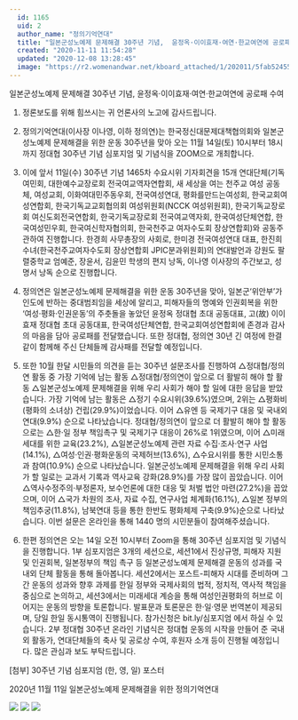 ```yaml
---
  id: 1165
  uid: 2
  author_name: "정의기억연대"
  title: "일본군성노예제 문제해결 30주년 기념,  윤정옥·이이효재·여연·한교여연에 공로패 수여"
  created: "2020-11-11 11:54:28"
  updated: "2020-12-08 13:28:45"
  image: "https://r2.womenandwar.net/kboard_attached/1/202011/5fab524550d351599955.jpg"
---
```

일본군성노예제 문제해결 30주년 기념, 
윤정옥·이이효재·여연·한교여연에 공로패 수여
 
1. 정론보도를 위해 힘쓰시는 귀 언론사의 노고에 감사드립니다. 

2. 정의기억연대(이사장 이나영, 이하 정의연)는 한국정신대문제대책협의회와 일본군성노예제 문제해결을 위한 운동 30주년을 맞아 오는 11월 14일(토) 10시부터 18시까지 정대협 30주년 기념 심포지엄 및 기념식을 ZOOM으로 개최합니다. 

3. 이에 앞서 11일(수) 30주년 기념 1465차 수요시위 기자회견을 15개 연대단체(기독여민회, 대한예수교장로회 전국여교역자연합회, 새 세상을 여는 천주교 여성 공동체, 여성교회, 이화여대민주동우회, 전국여성연대, 평화를만드는여성회, 한국교회여성연합회, 한국기독교교회협의회 여성위원회(NCCK 여성위원회), 한국기독교장로회 여신도회전국연합회, 한국기독교장로회 전국여교역자회, 한국여성단체연합, 한국여성민우회, 한국여신학자협의회, 한국천주교 여자수도회 장상연합회)와 공동주관하여 진행합니다. 한경희 사무총장의 사회로, 한미경 전국여성연대 대표, 한진희 수녀(한국천주교여자수도회 장상연합회 JPIC분과위원회)의 연대발언과 강원도 팔렬중학교 엄예준, 장윤서, 김윤민 학생의 편지 낭독, 이나영 이사장의 주간보고, 성명서 낭독 순으로 진행합니다. 

4. 정의연은 일본군성노예제 문제해결을 위한 운동 30주년을 맞아, 일본군‘위안부’가 인도에 반하는 중대범죄임을 세상에 알리고, 피해자들의 명예와 인권회복을 위한 ‘여성·평화·인권운동’의 주춧돌을 놓았던 윤정옥 정대협 초대 공동대표, 고(故) 이이효재 정대협 초대 공동대표, 한국여성단체연합, 한국교회여성연합회에 존경과 감사의 마음을 담아 공로패를 전달했습니다. 또한 정대협, 정의연 30년 긴 여정에 한결같이 함께해 주신 단체들께 감사패를 전달할 예정입니다. 

5. 또한 10월 한달 시민들의 의견을 듣는 30주년 설문조사를 진행하여 △정대협/정의연 활동 중 가장 기억에 남는 활동 △정대협/정의연이 앞으로 더 활발히 해야 할 활동 △일본군성노예제 문제해결을 위해 우리 사회가 해야 할 일에 대한 응답을 받았습니다. 가장 기억에 남는 활동은 △정기 수요시위(39.6%)였으며, 2위는 △평화비(평화의 소녀상) 건립(29.9%)이었습니다. 이어 △유엔 등 국제기구 대응 및 국내외 연대(9.9%) 순으로 나타났습니다. 정대협/정의연이 앞으로 더 활발히 해야 할 활동으로는 △한·일 정부 책임촉구 및 국제기구 대응이 26%로 1위였으며, 이어 △미래세대를 위한 교육(23.2%), △일본군성노예제 관련 자료 수집·조사·연구 사업(14.1%), △여성·인권·평화운동의 국제허브(13.6%), △수요시위를 통한 시민소통과 참여(10.9%) 순으로 나타났습니다. 일본군성노예제 문제해결을 위해 우리 사회가 할 일로는 교과서 기록과 역사교육 강화(28.9%)를 가장 많이 꼽았습니다. 이어 △역사수정주의·부정론자, 보수언론에 대한 대응 및 처벌 법안 마련(27.2%)을 꼽았으며, 이어 △국가 차원의 조사, 자료 수집, 연구사업 체계화(16.1%), △일본 정부의 책임추궁(11.8%), 남북연대 등을 통한 한반도 평화체제 구축(9.9%)순으로 나타났습니다. 이번 설문은 온라인을 통해 1440 명의 시민분들이 참여해주셨습니다.

6. 한편 정의연은 오는 14일 오전 10시부터 Zoom을 통해 30주년 심포지엄 및 기념식을 진행합니다. 1부 심포지엄은 3개의 세션으로, 세션1에서 진상규명, 피해자 지원 및 인권회복, 일본정부의 책임 촉구 등 일본군성노예제 문제해결 운동의 성과를 국내외 단체 활동을 통해 돌아봅니다. 세션2에서는 포스트-피해자 시대를 준비하며 그간 운동의 성과와 향후 과제를 한일 정부와 국제사회의 법적, 정치적, 역사적 책임을 중심으로 논의하고, 세션3에서는 미래세대 계승을 통해 여성인권평화의 허브로 이어지는 운동의 방향을 토론합니다. 발표문과 토론문은 한·일·영문 번역본이 제공되며, 당일 한일 동시통역이 진행됩니다. 참가신청은 bit.ly/심포지엄 에서 하실 수 있습니다. 2부 정대협 30주년 온라인 기념식은 정대협 운동의 시작을 만들어 준 국내외 활동가, 연대단체들의 축사 및 공로상 수여, 후원자 소개 등이 진행될 예정입니다. 많은 관심과 보도 부탁드립니다. 

 \[첨부\] 30주년 기념 심포지엄 (한, 영, 일) 포스터
 
2020년 11월 11일
일본군성노예제 문제해결을 위한 정의기억연대

![](https://r2.womenandwar.net/kboard_attached/1/202011/5fab524550d351599955.jpg)
![](https://r2.womenandwar.net/kboard_attached/1/202011/5fab5164553d97530757.jpg) 
![](https://r2.womenandwar.net/kboard_attached/1/202011/5fab51a0c5e133029672.jpg)